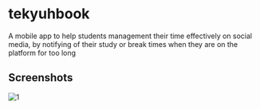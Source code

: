# tekyuhbook

A mobile app to help students management their time effectively on social media, by notifying of their study or break times when they are on the platform for too long

## Screenshots

![1](https://github.com/winstonmalcolm-tech/tekyubuk/assets/101194070/c2c81f88-cb7f-45c7-a527-4e4068623db9)
